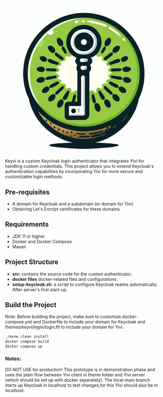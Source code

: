![keyvi logo](keyvi-logo.png)
Keyvi is a custom Keycloak login authenticator that integrates Yivi for handling custom credentials. This project allows you to extend Keycloak's authentication capabilities by incorporating Yivi for more secure and customizable login methods.

## Pre-requisites
- A domain for Keycloak and a subdomain (or domain for Yivi)
- Obtaining Let's Encript certificates for these domains.


## Requirements
- JDK 11 or higher
- Docker and Docker Compose
- Maven

## Project Structure
- **src:** contains the source code for the custom authenticator.
- **docker files** docker-related files and configurations.
- **setup-keycloak.sh**: a script to configure Keycloak realms automatically. After server's first start-up.


## Build the Project
Note: Before building the project, make sure to customize docker-compose.yml and Dockerfile to include your domain for Keycloak and 
themes/keyvi/login/login.ftl to include your domain for Yivi.

```
./mvnw clean install
docker compose build
docker compose up
```

### Notes:
DO NOT USE for production! This prototype is in demonstration phase and uses the plain flow between Yivi client in theme folder and Yivi server (which should be set up with docker seperately). 
The local-main branch starts up Keycloak in localhost to test changes,for this Yivi should also be in localhost.

